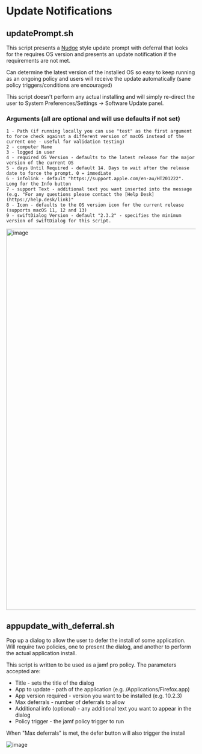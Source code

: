 # Update Notifications

## updatePrompt.sh

This script presents a [Nudge](https://github.com/macadmins/nudge) style update prompt with deferral that looks for the requires OS version and presents an update notification if the requirements are not met.

Can determine the latest version of the installed OS so easy to keep running as an ongoing policy and users will receive the update automatically (sane policy triggers/conditions are encouraged)

This script doesn't perform any actual installing and will simply re-direct the user to System Preferences/Settings -> Software Update panel.

### Arguments (all are optional and will use defaults if not set)

```
1 - Path (if running locally you can use "test" as the first argument to force check against a different version of macOS instead of the current one - useful for validation testing)
2 - computer Name
3 - logged in user
4 - required OS Version - defaults to the latest release for the major version of the current OS
5 - days Until Required - default 14. Days to wait after the release date to force the prompt. 0 = immediate
6 - infolink - default "https://support.apple.com/en-au/HT201222". Long for the Info button
7 - support Text - additional text you want inserted into the message (e.g. "For any questions please contact the [Help Desk](https://help.desk/link)"
8 - Icon - defaults to the OS version icon for the current release (supports macOS 11, 12 and 13)
9 - swiftDialog Version - default "2.3.2" - specifies the minimum version of swiftDialog for this script.
```

<img width="1012" alt="image" src="https://github.com/bartreardon/swiftDialog-scripts/assets/3598965/a03b2a29-7609-49f9-b36c-c000d90cb34e">



## appupdate_with_deferral.sh

Pop up a dialog to allow the user to defer the install of some application. Will require two policies, one to present the dialog, and another to perform the actual application install.

This script is written to be used as a jamf pro policy. The parameters accepted are:
 
 - Title - sets the title of the dialog
 - App to update - path of the application (e.g. /Applications/Firefox.app)
 - App version required - version you want to be installed (e.g. 10.2.3)
 - Max deferrals - number of deferrals to allow
 - Additional info (optional) - any additional text you want to appear in the dialog
 - Policy trigger - the jamf policy trigger to run 
 
 When "Max deferrals" is met, the defer button will also trigger the install
 
 ![image](https://user-images.githubusercontent.com/3598965/161907703-cd309288-f8d7-4fd1-9ac5-95f8cf333e36.png)
